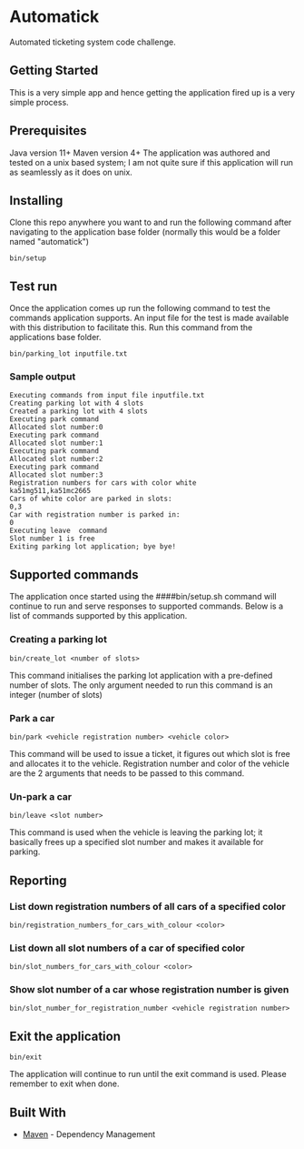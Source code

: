 # Automatick

Automated ticketing system code challenge.

## Getting Started

This is a very simple app and hence getting the application fired up is a very simple process. 

## Prerequisites

Java version 11+
Maven version 4+
The application was authored and tested on a unix based system; I am not quite sure if this application will run as seamlessly as it does on unix.

## Installing

Clone this repo anywhere you want to and run the following command after navigating to the application base folder (normally this would be a folder named "automatick")

```
bin/setup
```

## Test run

Once the application comes up run the following command to test the commands application supports. An input file for the test is made available with this distribution to facilitate this. Run this command from the applications base folder.

```
bin/parking_lot inputfile.txt
```

### Sample output
```
Executing commands from input file inputfile.txt
Creating parking lot with 4 slots
Created a parking lot with 4 slots
Executing park command
Allocated slot number:0
Executing park command
Allocated slot number:1
Executing park command
Allocated slot number:2
Executing park command
Allocated slot number:3
Registration numbers for cars with color white
ka51mg511,ka51mc2665
Cars of white color are parked in slots:
0,3
Car with registration number is parked in: 
0
Executing leave  command
Slot number 1 is free
Exiting parking lot application; bye bye!
```
## Supported commands
The application once started using the ####bin/setup.sh command will continue to run and serve responses to supported commands. Below is a list of commands supported by this application.

### Creating a parking lot
```
bin/create_lot <number of slots>
```

This command initialises the parking lot application with a pre-defined number of slots. The only argument needed to run this command is an integer (number of slots)

### Park a car
```
bin/park <vehicle registration number> <vehicle color>
```

This command will be used to issue a ticket, it figures out which slot is free and allocates it to the vehicle. Registration number and color of the vehicle are the 2 arguments that needs to be passed to this command.

### Un-park a car
```
bin/leave <slot number>
```

This command is used when the vehicle is leaving the parking lot; it basically frees up a specified slot number and makes it available for parking.

## Reporting
### List down registration numbers of all cars of a specified color
```
bin/registration_numbers_for_cars_with_colour <color>
```
### List down all slot numbers of a car of specified color
```
bin/slot_numbers_for_cars_with_colour <color>
```

### Show slot number of a car whose registration number is given
```
bin/slot_number_for_registration_number <vehicle registration number>
```
## Exit the application
``` 
bin/exit
```
The application will continue to run until the exit command is used. Please remember to exit when done.

## Built With
* [Maven](https://maven.apache.org/) - Dependency Management

